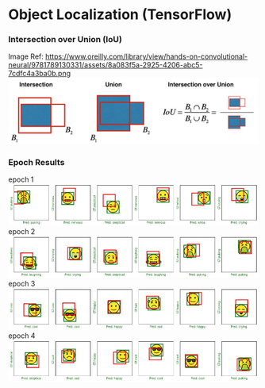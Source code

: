 # Object Localization (TensorFlow)

### Intersection over Union (IoU)
Image Ref: https://www.oreilly.com/library/view/hands-on-convolutional-neural/9781789130331/assets/8a083f5a-2925-4206-abc5-7cdfc4a3ba0b.png
![](https://github.com/chamara96/Object-Localization/blob/main/iou.png?raw=true)

### Epoch Results

epoch 1
![](https://github.com/chamara96/Object-Localization/blob/main/1.jpg?raw=true)
epoch 2
![](https://github.com/chamara96/Object-Localization/blob/main/2.jpg?raw=true)
epoch 3
![](https://github.com/chamara96/Object-Localization/blob/main/3.jpg?raw=true)
epoch 4
![](https://github.com/chamara96/Object-Localization/blob/main/4.jpg?raw=true)
